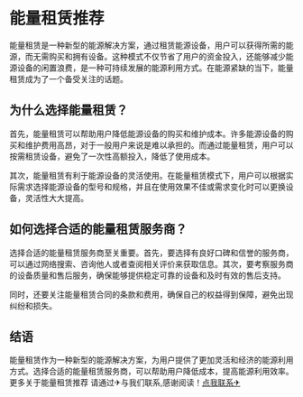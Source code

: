 # 能量租赁推荐

能量租赁是一种新型的能源解决方案，通过租赁能源设备，用户可以获得所需的能源，而无需购买和拥有设备。这种模式不仅节省了用户的资金投入，还能够减少能源设备的闲置浪费，是一种可持续发展的能源利用方式。在能源紧缺的当下，能量租赁成为了一个备受关注的话题。

## 为什么选择能量租赁？

首先，能量租赁可以帮助用户降低能源设备的购买和维护成本。许多能源设备的购买和维护费用高昂，对于一般用户来说是难以承担的。而通过能量租赁，用户可以按需租赁设备，避免了一次性高额投入，降低了使用成本。

其次，能量租赁有利于能源设备的灵活使用。在能量租赁模式下，用户可以根据实际需求选择能源设备的型号和规格，并且在使用效果不佳或需求变化时可以更换设备，灵活性大大提高。

## 如何选择合适的能量租赁服务商？

选择合适的能量租赁服务商至关重要。首先，要选择有良好口碑和信誉的服务商，可以通过网络搜索、咨询他人或者查阅相关评价来获取信息。其次，要考察服务商的设备质量和售后服务，确保能够提供稳定可靠的设备和及时有效的售后支持。

同时，还要关注能量租赁合同的条款和费用，确保自己的权益得到保障，避免出现纠纷和损失。

## 结语

能量租赁作为一种新型的能源解决方案，为用户提供了更加灵活和经济的能源利用方式。选择合适的能量租赁服务商，可以帮助用户降低成本，提高能源利用效率。更多关于能量租赁推荐 请通过✈与我们联系,感谢阅读！[点我联系✈](https://qa.G208.com)
